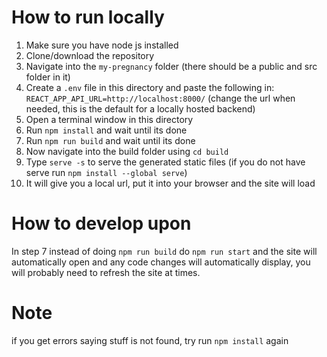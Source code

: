 # How to run locally

1. Make sure you have node js installed
2. Clone/download the repository
3. Navigate into the `my-pregnancy` folder (there should be a public and src folder in it)
4. Create a `.env` file in this directory and paste the following in: `REACT_APP_API_URL=http://localhost:8000/` (change the url when needed, this is the default for a locally hosted backend)
5. Open a terminal window in this directory
6. Run `npm install` and wait until its done
7. Run `npm run build` and wait until its done
8. Now navigate into the build folder using `cd build`
9. Type `serve -s` to serve the generated static files (if you do not have serve run `npm install --global serve`)
10. It will give you a local url, put it into  your browser and the site will load

# How to develop upon
In step 7 instead of doing `npm run build` do `npm run start` and the site will automatically open and any code changes will automatically display, you will probably need to refresh the site at times.

# Note
if you get errors saying stuff is not found, try run `npm install` again
